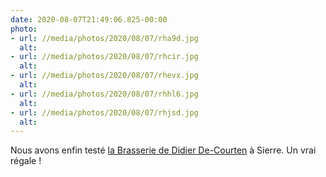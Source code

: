 ```yaml
---
date: 2020-08-07T21:49:06.825-00:00
photo:
- url: //media/photos/2020/08/07/rha9d.jpg
  alt: 
- url: //media/photos/2020/08/07/rhcir.jpg
  alt: 
- url: //media/photos/2020/08/07/rhevx.jpg
  alt: 
- url: //media/photos/2020/08/07/rhhl6.jpg
  alt: 
- url: //media/photos/2020/08/07/rhjsd.jpg
  alt: 
---
```

Nous avons enfin testé [la Brasserie de Didier De-Courten](https://www.hotel-terminus.ch/) à Sierre. Un vrai régale !
